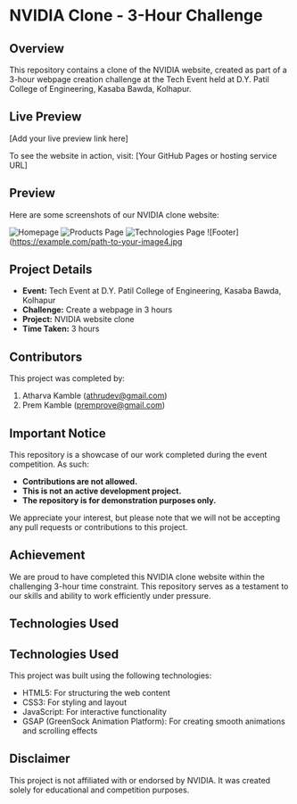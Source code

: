 # NVIDIA Clone - 3-Hour Challenge

## Overview

This repository contains a clone of the NVIDIA website, created as part of a 3-hour webpage creation challenge at the Tech Event held at D.Y. Patil College of Engineering, Kasaba Bawda, Kolhapur.

## Live Preview

[Add your live preview link here]

To see the website in action, visit: [Your GitHub Pages or hosting service URL]


## Preview

Here are some screenshots of our NVIDIA clone website:

![Homepage](https://example.com/path-to-your-image1.jpg)
![Products Page](https://example.com/path-to-your-image2.jpg)
![Technologies Page](https://example.com/path-to-your-image3.jpg)
![Footer](https://example.com/path-to-your-image4.jpg

## Project Details

- **Event:** Tech Event at D.Y. Patil College of Engineering, Kasaba Bawda, Kolhapur
- **Challenge:** Create a webpage in 3 hours
- **Project:** NVIDIA website clone
- **Time Taken:** 3 hours

## Contributors

This project was completed by:

1. Atharva Kamble (athrudev@gmail.com)
2. Prem Kamble (premprove@gmail.com)

## Important Notice

This repository is a showcase of our work completed during the event competition. As such:

- **Contributions are not allowed.**
- **This is not an active development project.**
- **The repository is for demonstration purposes only.**

We appreciate your interest, but please note that we will not be accepting any pull requests or contributions to this project.

## Achievement

We are proud to have completed this NVIDIA clone website within the challenging 3-hour time constraint. This repository serves as a testament to our skills and ability to work efficiently under pressure.

## Technologies Used

## Technologies Used

This project was built using the following technologies:

- HTML5: For structuring the web content
- CSS3: For styling and layout
- JavaScript: For interactive functionality
- GSAP (GreenSock Animation Platform): For creating smooth animations and scrolling effects


## Disclaimer

This project is not affiliated with or endorsed by NVIDIA. It was created solely for educational and competition purposes.

